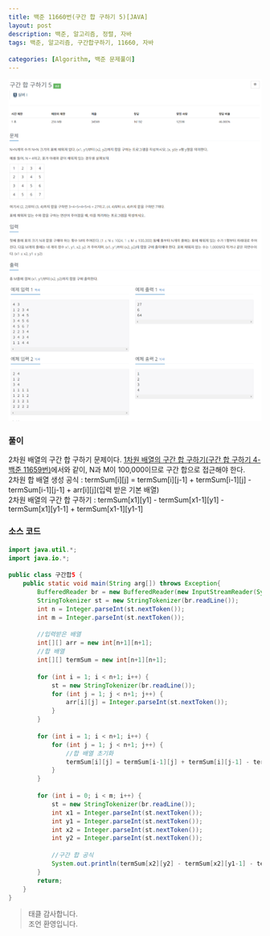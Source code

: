 ```yaml
---
title: 백준 11660번(구간 합 구하기 5)[JAVA]
layout: post
description: 백준, 알고리즘, 정렬, 자바
tags: 백준, 알고리즘, 구간합구하기, 11660, 자바

categories: [Algorithm, 백준 문제풀이]
---
```


![구간합5](/assets/img/구간합5.png)<br/>
![구간합5](/assets/img/구간합5_2.png)

### __풀이__
2차원 배열의 구간 합 구하기 문제이다.
[1차원 배열의 구간 합 구하기(구간 합 구하기 4-백준 11659번)](https://juyeori.github.io/posts/11659/)에서와 같이, N과 M이 100,000이므로 구간 합으로 접근해야 한다. 
<br/>
2차원 합 배열 생성 공식 : termSum[i][j] = termSum[i][j-1] + termSum[i-1][j] - termSum[i-1][j-1] + arr[i][j](입력 받은 기본 배열)
<br/>
2차원 배열의 구간 합 구하기 : termSum[x1][y1] - termSum[x1-1][y1] - termSum[x1][y1-1] + termSum[x1-1][y1-1]

### __소스 코드__ 

```java
import java.util.*;
import java.io.*;

public class 구간합5 {
	public static void main(String arg[]) throws Exception{
		BufferedReader br = new BufferedReader(new InputStreamReader(System.in));
		StringTokenizer st = new StringTokenizer(br.readLine());
		int n = Integer.parseInt(st.nextToken());
		int m = Integer.parseInt(st.nextToken());
		
        //입력받은 배열
		int[][] arr = new int[n+1][n+1];
        //합 배열
		int[][] termSum = new int[n+1][n+1];
		
		for (int i = 1; i < n+1; i++) {
			st = new StringTokenizer(br.readLine());
			for (int j = 1; j < n+1; j++) {
				arr[i][j] = Integer.parseInt(st.nextToken());
			}
		}
		
		for (int i = 1; i < n+1; i++) {
			for (int j = 1; j < n+1; j++) {
				//합 배열 초기화
				termSum[i][j] = termSum[i-1][j] + termSum[i][j-1] - termSum[i-1][j-1] + arr[i][j];
			}
		}
		
		for (int i = 0; i < m; i++) {
			st = new StringTokenizer(br.readLine());
			int x1 = Integer.parseInt(st.nextToken());
			int y1 = Integer.parseInt(st.nextToken());
			int x2 = Integer.parseInt(st.nextToken());
			int y2 = Integer.parseInt(st.nextToken());
			
			//구간 합 공식
			System.out.println(termSum[x2][y2] - termSum[x2][y1-1] - termSum[x1-1][y2] + termSum[x1-1][y1-1]);
		}
		return;
	}
}
```

> 태클 감사합니다.<br/>
> 조언 환영입니다.